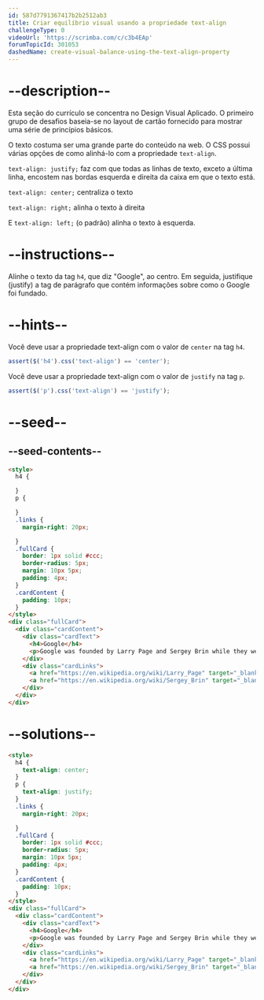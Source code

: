 ```yaml
---
id: 587d7791367417b2b2512ab3
title: Criar equilíbrio visual usando a propriedade text-align
challengeType: 0
videoUrl: 'https://scrimba.com/c/c3b4EAp'
forumTopicId: 301053
dashedName: create-visual-balance-using-the-text-align-property
---
```


# --description--

Esta seção do currículo se concentra no Design Visual Aplicado. O primeiro grupo de desafios baseia-se no layout de cartão fornecido para mostrar uma série de princípios básicos.

O texto costuma ser uma grande parte do conteúdo na web. O CSS possui várias opções de como alinhá-lo com a propriedade `text-align`.

`text-align: justify;` faz com que todas as linhas de texto, exceto a última linha, encostem nas bordas esquerda e direita da caixa em que o texto está.

`text-align: center;` centraliza o texto

`text-align: right;` alinha o texto à direita

E `text-align: left;` (o padrão) alinha o texto à esquerda.

# --instructions--

Alinhe o texto da tag `h4`, que diz "Google", ao centro. Em seguida, justifique (justify) a tag de parágrafo que contém informações sobre como o Google foi fundado.

# --hints--

Você deve usar a propriedade text-align com o valor de `center` na tag `h4`.

```js
assert($('h4').css('text-align') == 'center');
```

Você deve usar a propriedade text-align com o valor de `justify` na tag `p`.

```js
assert($('p').css('text-align') == 'justify');
```

# --seed--

## --seed-contents--

```html
<style>
  h4 {

  }
  p {

  }
  .links {
    margin-right: 20px;

  }
  .fullCard {
    border: 1px solid #ccc;
    border-radius: 5px;
    margin: 10px 5px;
    padding: 4px;
  }
  .cardContent {
    padding: 10px;
  }
</style>
<div class="fullCard">
  <div class="cardContent">
    <div class="cardText">
      <h4>Google</h4>
      <p>Google was founded by Larry Page and Sergey Brin while they were Ph.D. students at Stanford University.</p>
    </div>
    <div class="cardLinks">
      <a href="https://en.wikipedia.org/wiki/Larry_Page" target="_blank" class="links">Larry Page</a>
      <a href="https://en.wikipedia.org/wiki/Sergey_Brin" target="_blank" class="links">Sergey Brin</a>
    </div>
  </div>
</div>
```

# --solutions--

```html
<style>
  h4 {
    text-align: center;
  }
  p {
    text-align: justify;
  }
  .links {
    margin-right: 20px;

  }
  .fullCard {
    border: 1px solid #ccc;
    border-radius: 5px;
    margin: 10px 5px;
    padding: 4px;
  }
  .cardContent {
    padding: 10px;
  }
</style>
<div class="fullCard">
  <div class="cardContent">
    <div class="cardText">
      <h4>Google</h4>
      <p>Google was founded by Larry Page and Sergey Brin while they were Ph.D. students at Stanford University.</p>
    </div>
    <div class="cardLinks">
      <a href="https://en.wikipedia.org/wiki/Larry_Page" target="_blank" class="links">Larry Page</a>
      <a href="https://en.wikipedia.org/wiki/Sergey_Brin" target="_blank" class="links">Sergey Brin</a>
    </div>
  </div>
</div>
```
